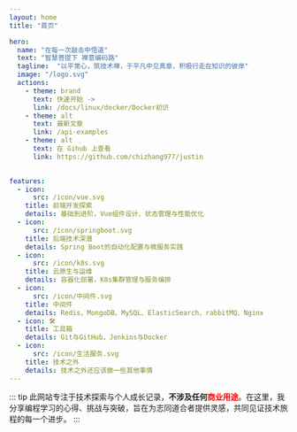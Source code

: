 ```yaml
---
layout: home
title: "首页"

hero:
  name: "在每一次敲击中悟道"
  text: "智慧菩提下 禅意编码路"
  tagline:  "以平常心，筑技术禅，于平凡中见真章，积极行走在知识的彼岸"
  image: "/logo.svg"
  actions:
    - theme: brand
      text: 快速开始 ->
      link: /docs/linux/docker/Docker初识
    - theme: alt
      text: 最新文章
      link: /api-examples
    - theme: alt
      text: 在 Gihub 上查看  
      link: https://github.com/chizhang977/justin
   

features:
  - icon:
      src: /icon/vue.svg
    title: 前端开发探索    
    details: 基础到进阶，Vue组件设计、状态管理与性能优化
  - icon:
      src: /icon/springboot.svg
    title: 后端技术深潜
    details: Spring Boot的自动化配置与微服务实践
  - icon:
      src: /icon/k8s.svg
    title: 云原生与运维
    details: 容器化部署，K8s集群管理与服务编排
  - icon:
      src: /icon/中间件.svg  
    title: 中间件
    details: Redis、MongoDB、MySQL、ElasticSearch、rabbitMQ、Nginx
  - icon: 🛠️
    title: 工具箱
    details: Git与GitHub，Jenkins与Docker
  - icon:
      src: /icon/生活服务.svg  
    title: 技术之外
    details: 技术之外还应该做一些其他事情   
---
```

::: tip
此网站专注于技术探索与个人成长记录，<b>不涉及任何<lable style="color:red;">商业用途</lable></b>。在这里，我分享编程学习的心得、挑战与突破，旨在为志同道合者提供灵感，共同见证技术旅程的每一个进步。
:::
 
